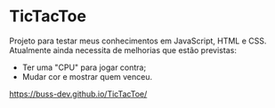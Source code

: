# TicTacToe

Projeto para testar meus conhecimentos em JavaScript, HTML e CSS.
Atualmente ainda necessita de melhorias que estão previstas:
- Ter uma "CPU" para jogar contra;
- Mudar cor e mostrar quem venceu.

https://buss-dev.github.io/TicTacToe/
